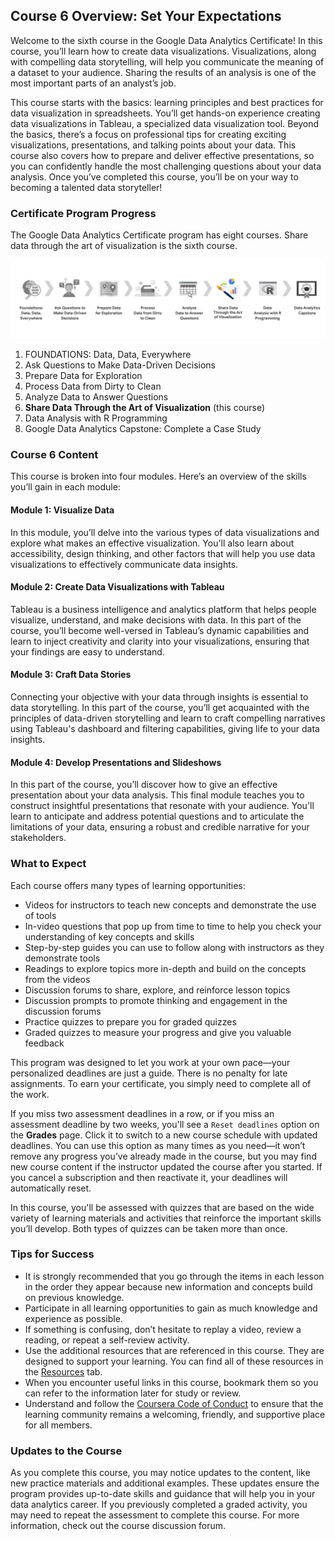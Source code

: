 ## Course 6 Overview: Set Your Expectations

Welcome to the sixth course in the Google Data Analytics Certificate! In this course, you’ll learn how to create data visualizations. Visualizations, along with compelling data storytelling, will help you communicate the meaning of a dataset to your audience. Sharing the results of an analysis is one of the most important parts of an analyst’s job.

This course starts with the basics: learning principles and best practices for data visualization in spreadsheets. You’ll get hands-on experience creating data visualizations in Tableau, a specialized data visualization tool. Beyond the basics, there’s a focus on professional tips for creating exciting visualizations, presentations, and talking points about your data. This course also covers how to prepare and deliver effective presentations, so you can confidently handle the most challenging questions about your data analysis. Once you’ve completed this course, you’ll be on your way to becoming a talented data storyteller!

### Certificate Program Progress

The Google Data Analytics Certificate program has eight courses. Share data through the art of visualization is the sixth course.

![Course menu showing Courses 1–8. Courses 1–5 are complete. Course 6 is active, and Courses 7–8 are not yet complete.](./resources/img-1-course-6-active-in-8-courses.png)

1. FOUNDATIONS: Data, Data, Everywhere
2. Ask Questions to Make Data-Driven Decisions
3. Prepare Data for Exploration
4. Process Data from Dirty to Clean
5. Analyze Data to Answer Questions
6. **Share Data Through the Art of Visualization** (this course)
7. Data Analysis with R Programming
8. Google Data Analytics Capstone: Complete a Case Study

### Course 6 Content

This course is broken into four modules. Here’s an overview of the skills you’ll gain in each module:

#### **Module 1: Visualize Data**

In this module, you’ll delve into the various types of data visualizations and explore what makes an effective visualization. You'll also learn about accessibility, design thinking, and other factors that will help you use data visualizations to effectively communicate data insights.

#### **Module 2: Create Data Visualizations with Tableau**

Tableau is a business intelligence and analytics platform that helps people visualize, understand, and make decisions with data. In this part of the course, you’ll become well-versed in Tableau’s dynamic capabilities and learn to inject creativity and clarity into your visualizations, ensuring that your findings are easy to understand.

#### **Module 3: Craft Data Stories**

Connecting your objective with your data through insights is essential to data storytelling. In this part of the course, you’ll get acquainted with the principles of data-driven storytelling and learn to craft compelling narratives using Tableau's dashboard and filtering capabilities, giving life to your data insights.

#### **Module 4: Develop Presentations and Slideshows**

In this part of the course, you’ll discover how to give an effective presentation about your data analysis. This final module teaches you to construct insightful presentations that resonate with your audience. You'll learn to anticipate and address potential questions and to articulate the limitations of your data, ensuring a robust and credible narrative for your stakeholders.

### What to Expect

Each course offers many types of learning opportunities:

- Videos for instructors to teach new concepts and demonstrate the use of tools
- In-video questions that pop up from time to time to help you check your understanding of key concepts and skills
- Step-by-step guides you can use to follow along with instructors as they demonstrate tools
- Readings to explore topics more in-depth and build on the concepts from the videos
- Discussion forums to share, explore, and reinforce lesson topics
- Discussion prompts to promote thinking and engagement in the discussion forums
- Practice quizzes to prepare you for graded quizzes
- Graded quizzes to measure your progress and give you valuable feedback

This program was designed to let you work at your own pace—your personalized deadlines are just a guide. There is no penalty for late assignments. To earn your certificate, you simply need to complete all of the work.

If you miss two assessment deadlines in a row, or if you miss an assessment deadline by two weeks, you'll see a `Reset deadlines` option on the **Grades** page. Click it to switch to a new course schedule with updated deadlines. You can use this option as many times as you need—it won’t remove any progress you’ve already made in the course, but you may find new course content if the instructor updated the course after you started. If you cancel a subscription and then reactivate it, your deadlines will automatically reset.

In this course, you'll be assessed with quizzes that are based on the wide variety of learning materials and activities that reinforce the important skills you’ll develop. Both types of quizzes can be taken more than once.

### Tips for Success

- It is strongly recommended that you go through the items in each lesson in the order they appear because new information and concepts build on previous knowledge.
- Participate in all learning opportunities to gain as much knowledge and experience as possible.
- If something is confusing, don’t hesitate to replay a video, review a reading, or repeat a self-review activity.
- Use the additional resources that are referenced in this course. They are designed to support your learning. You can find all of these resources in the [Resources](https://www.coursera.org/learn/ask-questions-make-decisions/resources/xW7lI) tab.
- When you encounter useful links in this course, bookmark them so you can refer to the information later for study or review.
- Understand and follow the [Coursera Code of Conduct](https://www.coursera.support/s/article/208280036-Coursera-Code-of-Conduct?) to ensure that the learning community remains a welcoming, friendly, and supportive place for all members.

### Updates to the Course

As you complete this course, you may notice updates to the content, like new practice materials and additional examples. These updates ensure the program provides up-to-date skills and guidance that will help you in your data analytics career. If you previously completed a graded activity, you may need to repeat the assessment to complete this course. For more information, check out the course discussion forum.
